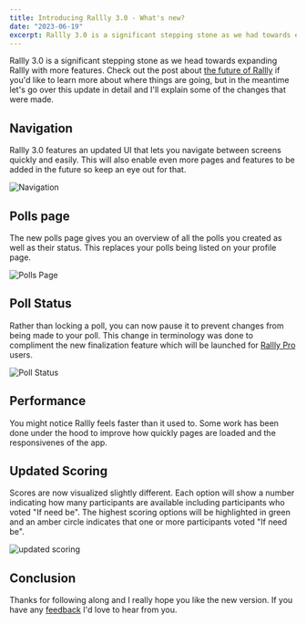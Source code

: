 ```yaml
---
title: Introducing Rallly 3.0 - What's new?
date: "2023-06-19"
excerpt: Rallly 3.0 is a significant stepping stone as we had towards expanding Rallly with more features.
---
```


Rallly 3.0 is a significant stepping stone as we head towards expanding Rallly with more features. Check out the post about [the future of Rallly](/blog/the-future-of-rallly) if you'd like to learn more about where things are going, but in the meantime let's go over this update in detail and I'll explain some of the changes that were made.

## Navigation

Rallly 3.0 features an updated UI that lets you navigate between screens quickly and easily. This will also enable even more pages and features to be added in the future so keep an eye out for that.

![Navigation](/static/images/introducing-rallly-3-0/navigation.png)

## Polls page

The new polls page gives you an overview of all the polls you created as well as their status. This replaces your polls being listed on your profile page.

![Polls Page](/static/images/introducing-rallly-3-0/polls-page.png)

## Poll Status

Rather than locking a poll, you can now pause it to prevent changes from being made to your poll. This change in terminology was done to compliment the new finalization feature which will be launched for [Rallly Pro](/blog/introducing-rallly-pro) users.

![Poll Status](/static/images/introducing-rallly-3-0/poll-status.png)

## Performance

You might notice Rallly feels faster than it used to. Some work has been done under the hood to improve how quickly pages are loaded and the responsivenes of the app.

## Updated Scoring

Scores are now visualized slightly different. Each option will show a number indicating how many participants are available including participants who voted "If need be". The highest scoring options will be highlighted in green and an amber circle indicates that one or more participants voted "If need be".

![updated scoring](/static/images/introducing-rallly-3-0/updated-scoring.png)

## Conclusion

Thanks for following along and I really hope you like the new version. If you have any [feedback](mailto:feedback@rallly.co) I'd love to hear from you.
